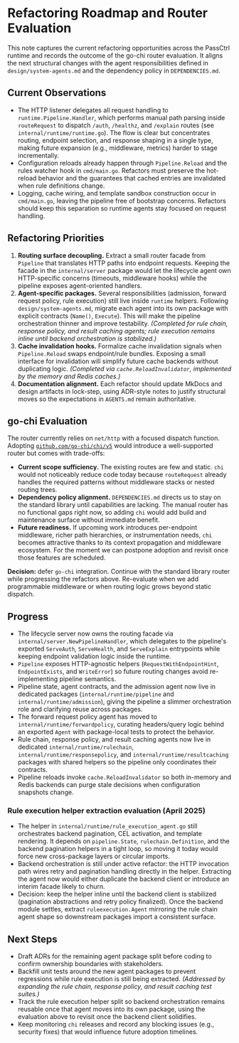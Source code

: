 # Refactoring Roadmap and Router Evaluation

This note captures the current refactoring opportunities across the PassCtrl runtime and records the outcome of the go-chi router evaluation. It aligns the next structural changes with the agent responsibilities defined in `design/system-agents.md` and the dependency policy in `DEPENDENCIES.md`.

## Current Observations

- The HTTP listener delegates all request handling to `runtime.Pipeline.Handler`, which performs manual path parsing inside `routeRequest` to dispatch `/auth`, `/healthz`, and `/explain` routes (see `internal/runtime/runtime.go`). The flow is clear but concentrates routing, endpoint selection, and response shaping in a single type, making future expansion (e.g., middleware, metrics) harder to stage incrementally.
- Configuration reloads already happen through `Pipeline.Reload` and the rules watcher hook in `cmd/main.go`. Refactors must preserve the hot-reload behavior and the guarantees that cached entries are invalidated when rule definitions change.
- Logging, cache wiring, and template sandbox construction occur in `cmd/main.go`, leaving the pipeline free of bootstrap concerns. Refactors should keep this separation so runtime agents stay focused on request handling.

## Refactoring Priorities

1. **Routing surface decoupling.** Extract a small router facade from `Pipeline` that translates HTTP paths into endpoint requests. Keeping the facade in the `internal/server` package would let the lifecycle agent own HTTP-specific concerns (timeouts, middleware hooks) while the pipeline exposes agent-oriented handlers.
2. **Agent-specific packages.** Several responsibilities (admission, forward request policy, rule execution) still live inside `runtime` helpers. Following `design/system-agents.md`, migrate each agent into its own package with explicit contracts (`Name()`, `Execute`). This will make the pipeline orchestration thinner and improve testability. *(Completed for rule chain, response policy, and result caching agents; rule execution remains inline until backend orchestration is stabilized.)*
3. **Cache invalidation hooks.** Formalize cache invalidation signals when `Pipeline.Reload` swaps endpoint/rule bundles. Exposing a small interface for invalidation will simplify future cache backends without duplicating logic. *(Completed via `cache.ReloadInvalidator`, implemented by the memory and Redis caches.)*
4. **Documentation alignment.** Each refactor should update MkDocs and design artifacts in lock-step, using ADR-style notes to justify structural moves so the expectations in `AGENTS.md` remain authoritative.

## go-chi Evaluation

The router currently relies on `net/http` with a focused dispatch function. Adopting [`github.com/go-chi/chi/v5`](https://github.com/go-chi/chi) would introduce a well-supported router but comes with trade-offs:

- **Current scope sufficiency.** The existing routes are few and static. `chi` would not noticeably reduce code today because `routeRequest` already handles the required patterns without middleware stacks or nested routing trees.
- **Dependency policy alignment.** `DEPENDENCIES.md` directs us to stay on the standard library until capabilities are lacking. The manual router has no functional gaps right now, so adding `chi` would add build and maintenance surface without immediate benefit.
- **Future readiness.** If upcoming work introduces per-endpoint middleware, richer path hierarchies, or instrumentation needs, `chi` becomes attractive thanks to its context propagation and middleware ecosystem. For the moment we can postpone adoption and revisit once those features are scheduled.

**Decision:** defer `go-chi` integration. Continue with the standard library router while progressing the refactors above. Re-evaluate when we add programmable middleware or when routing logic grows beyond static dispatch.

## Progress

- The lifecycle server now owns the routing facade via `internal/server.NewPipelineHandler`, which delegates to the pipeline's exported `ServeAuth`, `ServeHealth`, and `ServeExplain` entrypoints while keeping endpoint validation logic inside the runtime.
- `Pipeline` exposes HTTP-agnostic helpers (`RequestWithEndpointHint`, `EndpointExists`, and `WriteError`) so future routing changes avoid re-implementing pipeline semantics.
- Pipeline state, agent contracts, and the admission agent now live in dedicated packages (`internal/runtime/pipeline` and `internal/runtime/admission`), giving the pipeline a slimmer orchestration role and clarifying reuse across packages.
- The forward request policy agent has moved to `internal/runtime/forwardpolicy`, curating headers/query logic behind an exported `Agent` with package-local tests to protect the behavior.
- Rule chain, response policy, and result caching agents now live in dedicated `internal/runtime/rulechain`, `internal/runtime/responsepolicy`, and `internal/runtime/resultcaching` packages with shared helpers so the pipeline only coordinates their contracts.
- Pipeline reloads invoke `cache.ReloadInvalidator` so both in-memory and Redis backends can purge stale decisions when configuration snapshots change.

### Rule execution helper extraction evaluation (April 2025)

- The helper in `internal/runtime/rule_execution_agent.go` still orchestrates backend pagination, CEL activation, and template rendering. It depends on `pipeline.State`, `rulechain.Definition`, and the backend pagination helpers in a tight loop, so moving it today would force new cross-package layers or circular imports.
- Backend orchestration is still under active refactor: the HTTP invocation path wires retry and pagination handling directly in the helper. Extracting the agent now would either duplicate the backend client or introduce an interim facade likely to churn.
- Decision: keep the helper inline until the backend client is stabilized (pagination abstractions and retry policy finalized). Once the backend module settles, extract `ruleexecution.Agent` mirroring the rule chain agent shape so downstream packages import a consistent surface.

## Next Steps

- Draft ADRs for the remaining agent package split before coding to confirm ownership boundaries with stakeholders.
- Backfill unit tests around the new agent packages to prevent regressions while rule execution is still being extracted. *(Addressed by expanding the rule chain, response policy, and result caching test suites.)*
- Track the rule execution helper split so backend orchestration remains reusable once that agent moves into its own package, using the evaluation above to revisit once the backend client solidifies.
- Keep monitoring `chi` releases and record any blocking issues (e.g., security fixes) that would influence future adoption timelines.

